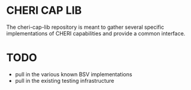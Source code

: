 # CHERI CAP LIB
The cheri-cap-lib repository is meant to gather several specific implementations of CHERI capabilities and provide a common interface.

# TODO
- pull in the various known BSV implementations
- pull in the existing testing infrastructure
